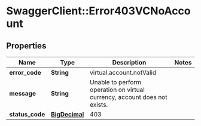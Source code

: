 # SwaggerClient::Error403VCNoAccount

## Properties
Name | Type | Description | Notes
------------ | ------------- | ------------- | -------------
**error_code** | **String** | virtual.account.notValid | 
**message** | **String** | Unable to perform operation on virtual currency, account does not exists. | 
**status_code** | [**BigDecimal**](BigDecimal.md) | 403 | 

